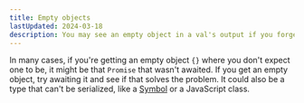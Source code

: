 ```yaml
---
title: Empty objects
lastUpdated: 2024-03-18
description: You may see an empty object in a val's output if you forget to serialize a promise.
---
```


In many cases, if you're getting an empty object `{}` where you don't expect one
to be, it might be that `Promise` that wasn't awaited. If you get an empty
object, try awaiting it and see if that solves the problem. It could also
be a type that can't be serialized, like a [Symbol](https://developer.mozilla.org/en-US/docs/Web/JavaScript/Reference/Global_Objects/Symbol)
or a JavaScript class.